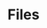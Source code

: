 # Files

<lively-import src="_navigation.html"></lively-import>

<style>
  lively-script {
    display: inline-block
  }
</style>

<script>
  import FileIndex from "src/client/fileindex.js"
  let button = <button click={async () => {
    await FileIndex.current().addDirectory(lively4url + "/src/client/", 5)
    await FileIndex.current().addDirectory(lively4url + "/templates/", 5)
    await FileIndex.current().addDirectory(lively4url + "/src/components/", 5)
    await FileIndex.current().addDirectory(lively4url + "/src/parts/", 5)
    await FileIndex.current().addDirectory(lively4url + "/doc/", 5)    
    await FileIndex.current().addDirectory(lively4url + "/demos/", 5)    
    await FileIndex.current().addDirectory(lively4url + "/test/", 5) }}>update file cache</button>; 
  button
</script>


<script>
  let button2 = <button>analyse</button>;
  button2.addEventListener("click", async () => {
    await FileIndex.current().update()
    lively.show("finished analysis")
  });
  button2
</script>


<script>
  let markdown = lively.query(this, "lively-markdown");
  let button3 = document.createElement("button");

    button3.addEventListener("click", () => {
      var table = markdown.get("#table").get("lively-table")
      if (table) {
        table.setFromJSO(table.asJSO().sortBy(ea => Number(ea.versions)).reverse())
      }      
    });
    button3.innerHTML = "sortx";
  button3
</script>


<script>
  var container = lively.query(this, "lively-container");
  
  var table = await lively.create("lively-table")
  var files = (await FileIndex.current().db.files.toArray());

  var button4 = document.createElement("button");

  button4.addEventListener("click", () => {

    if (table) {
      table.setFromJSO(table.asJSO().sortBy(ea => Number(ea.versions)).reverse())
    }      
  });
  button4.innerHTML = "sort";


  table.setFromJSO(
    files
      .filter(ea => ea.url.match(lively4url)) // only show local files...
      .map(ea => {
        return {
          file: ea.url.replace(lively4url, "") + '</a> ', 
          size: ea.size,
          versions: ea.versions && ea.versions.length,
          title: ea.title && ea.title.slice(0,100).replace(/</g,"&gt;"),
          tags: ea.tags && ea.tags.sort(), // Array.from(new Set(ea.tags))

        }
        // li.querySelector("a").onclick = (evt) => {
        //   container.followPath(ea.url)
        //   evt.preventDefault()
        // }
    }))
  var div = document.createElement("div")
  div.appendChild(button4)
  div.appendChild(table)
  div
</script>
